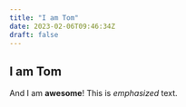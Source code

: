 ```yaml
---
title: "I am Tom"
date: 2023-02-06T09:46:34Z
draft: false
---
```

## I am Tom

And I am **awesome**! This is *emphasized* text.
